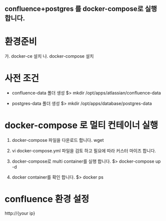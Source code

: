 ## confluence+postgres 를 docker-compose로 실행합니다.

# 환경준비
가. docker-ce 설치
나. docker-compose 설치

# 사전 조건
- confluence-data 폴더 생성
$> mkdir /opt/apps/atlassian/confluence-data

- postgres-data 폴더 생성
$> mkdir /opt/apps/database/postgres-data

# docker-compose 로 멀티 컨테이너 실행
1. docker-compose 파일을 다운로드 합니다.
wget 

2. vi docker-compose.yml 파일을 검토 하고 필요에 따라 커스터 마이즈 합니다.

3. docker-compose로 multi container를 실행 합니다.
$> docker-compose up -d

4. docker container를 확인 합니다.
$> docker ps


# confluence 환경 설정
http://{your ip}
